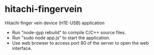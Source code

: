 # hitachi-fingervein
Hitachi finger vein device (H1E-USB) application

- Run "node-gyp rebuild" to compile C/C++ source files.
- Run "sudo node app.js" to start the application.
- Use web browser to access port 80 of the server to open the web interface.